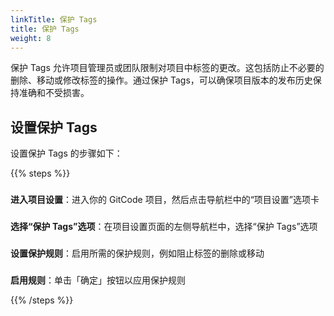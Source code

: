 ```yaml
---
linkTitle: 保护 Tags
title: 保护 Tags
weight: 8
---
```


保护 Tags 允许项目管理员或团队限制对项目中标签的更改。这包括防止不必要的删除、移动或修改标签的操作。通过保护 Tags，可以确保项目版本的发布历史保持准确和不受损害。

## 设置保护 Tags

设置保护 Tags 的步骤如下：

{{% steps %}}

###
**进入项目设置**：进入你的 GitCode 项目，然后点击导航栏中的“项目设置”选项卡

###
**选择“保护 Tags”选项**：在项目设置页面的左侧导航栏中，选择“保护 Tags”选项

###
**设置保护规则**：启用所需的保护规则，例如阻止标签的删除或移动

###
**启用规则**：单击「确定」按钮以应用保护规则

{{% /steps %}}